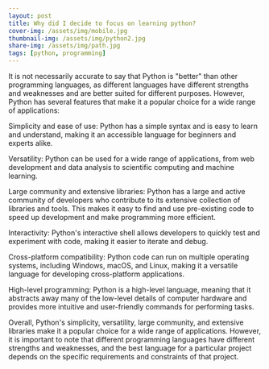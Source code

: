 ```yaml
---
layout: post
title: Why did I decide to focus on learning python?
cover-img: /assets/img/mobile.jpg
thumbnail-img: /assets/img/python2.jpg
share-img: /assets/img/path.jpg
tags: [python, programming]
---
```

It is not necessarily accurate to say that Python is "better" than other programming languages, as different languages have different strengths and weaknesses and are better suited for different purposes. However, Python has several features that make it a popular choice for a wide range of applications:

Simplicity and ease of use: Python has a simple syntax and is easy to learn and understand, making it an accessible language for beginners and experts alike.

Versatility: Python can be used for a wide range of applications, from web development and data analysis to scientific computing and machine learning.

Large community and extensive libraries: Python has a large and active community of developers who contribute to its extensive collection of libraries and tools. This makes it easy to find and use pre-existing code to speed up development and make programming more efficient.

Interactivity: Python's interactive shell allows developers to quickly test and experiment with code, making it easier to iterate and debug.

Cross-platform compatibility: Python code can run on multiple operating systems, including Windows, macOS, and Linux, making it a versatile language for developing cross-platform applications.

High-level programming: Python is a high-level language, meaning that it abstracts away many of the low-level details of computer hardware and provides more intuitive and user-friendly commands for performing tasks.

Overall, Python's simplicity, versatility, large community, and extensive libraries make it a popular choice for a wide range of applications. However, it is important to note that different programming languages have different strengths and weaknesses, and the best language for a particular project depends on the specific requirements and constraints of that project.
